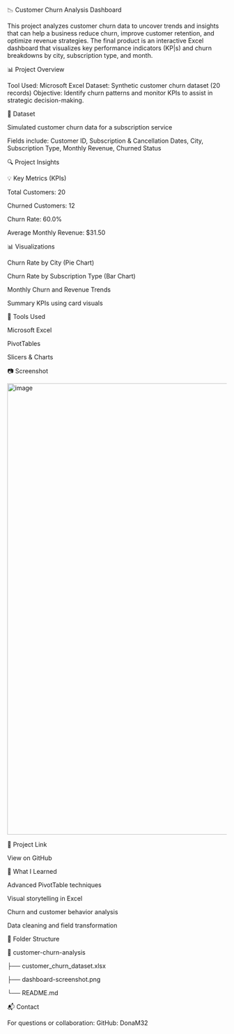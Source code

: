 📉 Customer Churn Analysis Dashboard

This project analyzes customer churn data to uncover trends and insights that can help a business reduce churn, improve customer retention, and optimize revenue strategies.
The final product is an interactive Excel dashboard that visualizes key performance indicators (KP|s) and churn breakdowns by city, subscription type, and month.

📊 Project Overview

Tool Used: Microsoft Excel
Dataset: Synthetic customer churn dataset (20 records)
Objective: Identify churn patterns and monitor KPIs to assist in strategic decision-making.


📁 Dataset

Simulated customer churn data for a subscription service

Fields include: Customer ID, Subscription & Cancellation Dates, City, Subscription Type, Monthly Revenue, Churned Status

🔍 Project Insights

💡 Key Metrics (KPIs)

Total Customers: 20

Churned Customers: 12

Churn Rate: 60.0%

Average Monthly Revenue: $31.50

📊 Visualizations

Churn Rate by City (Pie Chart)

Churn Rate by Subscription Type (Bar Chart)

Monthly Churn and Revenue Trends

Summary KPIs using card visuals

📌 Tools Used

Microsoft Excel

PivotTables

Slicers & Charts

📷 Screenshot

<img width="1037" alt="image" src="https://github.com/user-attachments/assets/3e40b58d-0bc7-4aaf-970e-4cc1d917640a" />

🔗 Project Link

View on GitHub

🧠 What I Learned

Advanced PivotTable techniques

Visual storytelling in Excel

Churn and customer behavior analysis

Data cleaning and field transformation

📂 Folder Structure

📁 customer-churn-analysis

├── customer_churn_dataset.xlsx

├── dashboard-screenshot.png

└── README.md

📬 Contact

For questions or collaboration:
GitHub: DonaM32
